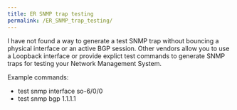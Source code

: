 ```yaml
---
title: ER SNMP trap testing
permalink: /ER_SNMP_trap_testing/
---
```


I have not found a way to generate a test SNMP trap without bouncing a physical interface or an active BGP session. Other vendors allow you to use a Loopback interface or provide explict test commands to generate SNMP traps for testing your Network Management System.

Example commands:

-   test snmp interface so-6/0/0
-   test snmp bgp 1.1.1.1
